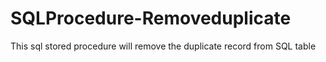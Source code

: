 # SQLProcedure-Removeduplicate
This sql stored procedure will remove the duplicate record from SQL table
